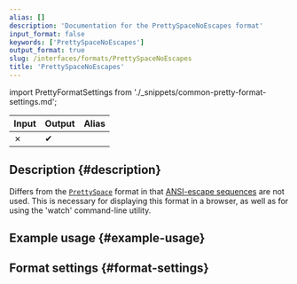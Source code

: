 ```yaml
---
alias: []
description: 'Documentation for the PrettySpaceNoEscapes format'
input_format: false
keywords: ['PrettySpaceNoEscapes']
output_format: true
slug: /interfaces/formats/PrettySpaceNoEscapes
title: 'PrettySpaceNoEscapes'
---
```


import PrettyFormatSettings from './_snippets/common-pretty-format-settings.md';

| Input | Output  | Alias |
|-------|---------|-------|
| ✗     | ✔       |       |

## Description {#description}

Differs from the [`PrettySpace`](./PrettySpace.md) format in that [ANSI-escape sequences](http://en.wikipedia.org/wiki/ANSI_escape_code) are not used.
This is necessary for displaying this format in a browser, as well as for using the 'watch' command-line utility.

## Example usage {#example-usage}

## Format settings {#format-settings}

<PrettyFormatSettings/>
